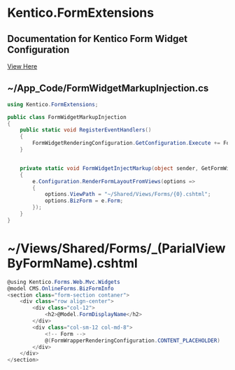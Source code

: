 # Kentico.FormExtensions

## Documentation for Kentico Form Widget Configuration
[View Here](https://docs.kentico.com/k12/developing-websites/form-builder-development/customizing-the-form-widget#CustomizingtheFormwidget-Examples)

## ~/App_Code/FormWidgetMarkupInjection.cs

```csharp
using Kentico.FormExtensions;

public class FormWidgetMarkupInjection
{
    public static void RegisterEventHandlers()
    {
        FormWidgetRenderingConfiguration.GetConfiguration.Execute += FormWidgetInjectMarkup;
    }


    private static void FormWidgetInjectMarkup(object sender, GetFormWidgetRenderingConfigurationEventArgs e)
    {
        e.Configuration.RenderFormLayoutFromViews(options =>
        {
            options.ViewPath = "~/Shared/Views/Forms/{0}.cshtml";
            options.BizForm = e.Form;
        });
    }
}
```

# ~/Views/Shared/Forms/_(ParialViewByFormName).cshtml

```csharp
@using Kentico.Forms.Web.Mvc.Widgets
@model CMS.OnlineForms.BizFormInfo
<section class="form-section contaner">
    <div class="row align-center">
        <div class="col-12">
            <h2>@Model.FormDisplayName</h2>
        </div>
        <div class="col-sm-12 col-md-8">
            <!-- Form -->
            @(FormWrapperRenderingConfiguration.CONTENT_PLACEHOLDER)
        </div>
    </div>
</section>
```